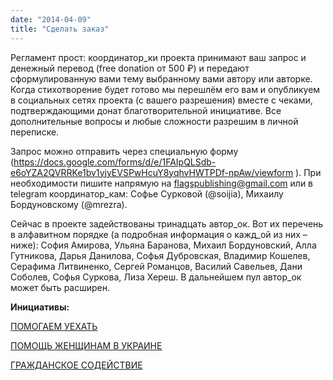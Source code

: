 ```yaml
---
date: "2014-04-09"
title: "Сделать заказ"
---
```


Регламент прост: координатор_ки проекта принимают ваш запрос и денежный перевод (free donation от 500 ₽) и передают сформулированную вами тему выбранному вами автору или авторке. Когда стихотворение будет готово мы перешлём его вам и опубликуем в социальных сетях проекта (с вашего разрешения) вместе с чеками, подтверждающими донат благотворительной инициативе. Все дополнительные вопросы и любые сложности разрешим в личной переписке.

Запрос можно отправить через специальную форму (https://docs.google.com/forms/d/e/1FAIpQLSdb-e6oYZA2QVRRKe1bv1yjyEVSPwHcuY8yqhvHWTPDf-npAw/viewform ). При необходимости пишите напрямую на flagspublishing@gmail.com или в telegram координатор_кам: Софье Сурковой (@soijia), Михаилу Бордуновскому (@mrezra).

Сейчас в проекте задействованы тринадцать автор_ок. Вот их перечень в алфавитном порядке (а подробная информация о кажд_ой из них – ниже): София Амирова, Ульяна Баранова, Михаил Бордуновский, Алла Гутникова, Дарья Данилова, Софья Дубровская, Владимир Кошелев, Серафима Литвиненко, Сергей Романцов, Василий Савельев, Дани Соболев, Софья Суркова, Лиза Хереш. В дальнейшем пул автор_ок может быть расширен.

__Инициативы:__

[ПОМОГАЕМ УЕХАТЬ](https://helpingtoleave.org/ru)

[ПОМОЩЬ ЖЕНЩИНАМ В УКРАИНЕ](https://bysol.org/ru/initiatives/helptowomen/)

[ГРАЖДАНСКОЕ СОДЕЙСТВИЕ](https://refugee.ru)